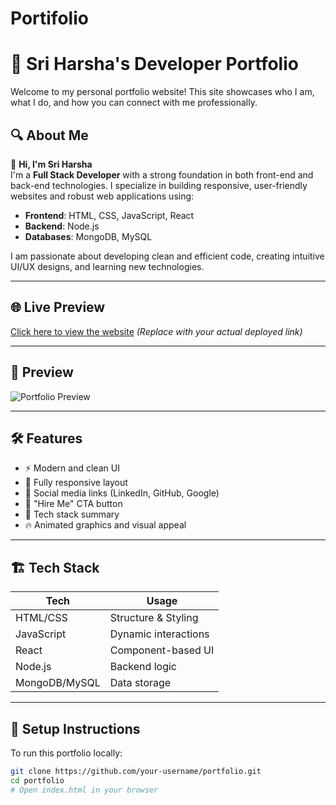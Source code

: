 # Portifolio
# 💼 Sri Harsha's Developer Portfolio

Welcome to my personal portfolio website! This site showcases who I am, what I do, and how you can connect with me professionally.

## 🔍 About Me

👋 **Hi, I'm Sri Harsha**  
I'm a **Full Stack Developer** with a strong foundation in both front-end and back-end technologies. I specialize in building responsive, user-friendly websites and robust web applications using:

- **Frontend**: HTML, CSS, JavaScript, React  
- **Backend**: Node.js  
- **Databases**: MongoDB, MySQL

I am passionate about developing clean and efficient code, creating intuitive UI/UX designs, and learning new technologies.

---

## 🌐 Live Preview

[Click here to view the website](#) *(Replace with your actual deployed link)*

---

## 📸 Preview

![Portfolio Preview](./45030c82-8807-4a93-8c79-95d1d57a0eac.png)

---

## 🛠️ Features

- ⚡ Modern and clean UI
- 📱 Fully responsive layout
- 🔗 Social media links (LinkedIn, GitHub, Google)
- 💬 "Hire Me" CTA button
- 🧠 Tech stack summary
- 🔥 Animated graphics and visual appeal

---

## 🏗️ Tech Stack

| Tech          | Usage                |
|---------------|----------------------|
| HTML/CSS      | Structure & Styling  |
| JavaScript    | Dynamic interactions |
| React         | Component-based UI   |
| Node.js       | Backend logic        |
| MongoDB/MySQL | Data storage         |

---

## 🚀 Setup Instructions

To run this portfolio locally:

```bash
git clone https://github.com/your-username/portfolio.git
cd portfolio
# Open index.html in your browser
